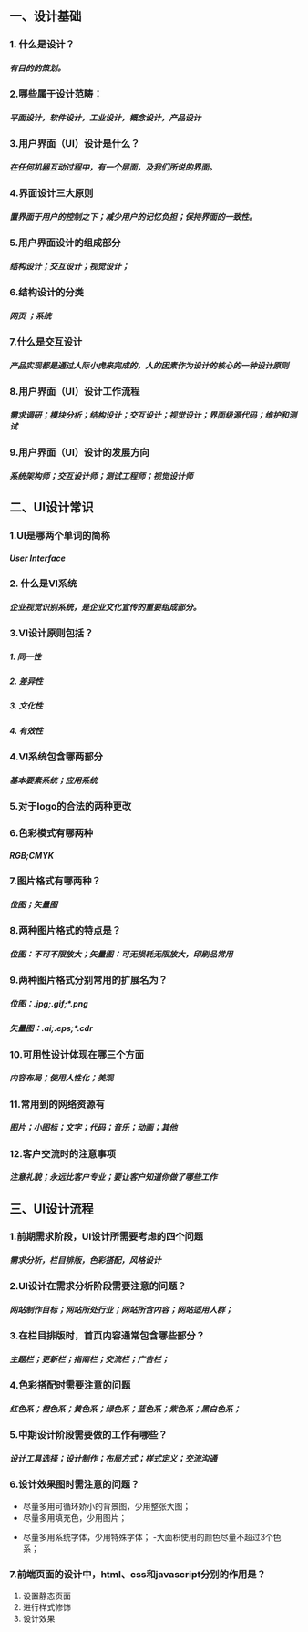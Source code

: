 ## 一、设计基础

### 1. 什么是设计？
##### 有目的的策划。
### 2.哪些属于设计范畴：
##### 平面设计，软件设计，工业设计，概念设计，产品设计
### 3.用户界面（UI）设计是什么？
##### 在任何机器互动过程中，有一个层面，及我们所说的界面。
### 4.界面设计三大原则
##### 置界面于用户的控制之下；减少用户的记忆负担；保持界面的一致性。
### 5.用户界面设计的组成部分
##### 结构设计；交互设计；视觉设计；
### 6.结构设计的分类
##### 网页 ；系统
### 7.什么是交互设计
##### 产品实现都是通过人际小虎来完成的，人的因素作为设计的核心的一种设计原则
### 8.用户界面（UI）设计工作流程
##### 需求调研；模块分析；结构设计；交互设计；视觉设计；界面级源代码；维护和测试
### 9.用户界面（UI）设计的发展方向
##### 系统架构师；交互设计师；测试工程师；视觉设计师
## 二、UI设计常识

### 1.UI是哪两个单词的简称
##### User Interface
### 2. 什么是VI系统
##### 企业视觉识别系统，是企业文化宣传的重要组成部分。
### 3.VI设计原则包括？
##### 1. 同一性
##### 2. 差异性
##### 3. 文化性
##### 4. 有效性
### 4.VI系统包含哪两部分
##### 基本要素系统；应用系统
### 5.对于logo的合法的两种更改
##### 
### 6.色彩模式有哪两种
##### RGB;CMYK
### 7.图片格式有哪两种？
##### 位图；矢量图
### 8.两种图片格式的特点是？
##### 位图：不可不限放大；矢量图：可无损耗无限放大，印刷品常用
### 9.两种图片格式分别常用的扩展名为？
##### 位图：*.jpg;*.gif;*.png

##### 矢量图：*.ai;*.eps;*.cdr 
### 10.可用性设计体现在哪三个方面
##### 内容布局；使用人性化；美观
### 11.常用到的网络资源有
##### 图片；小图标；文字；代码；音乐；动画；其他
### 12.客户交流时的注意事项
##### 注意礼貌；永远比客户专业；要让客户知道你做了哪些工作
## 三、UI设计流程

### 1.前期需求阶段，UI设计所需要考虑的四个问题
##### 需求分析，栏目排版，色彩搭配，风格设计
### 2.UI设计在需求分析阶段需要注意的问题？
##### 网站制作目标；网站所处行业；网站所含内容；网站适用人群；
### 3.在栏目排版时，首页内容通常包含哪些部分？
##### 主题栏；更新栏；指南栏；交流栏；广告栏；
### 4.色彩搭配时需要注意的问题
##### 红色系；橙色系；黄色系；绿色系；蓝色系；紫色系；黑白色系；
### 5.中期设计阶段需要做的工作有哪些？
##### 设计工具选择；设计制作；布局方式；样式定义；交流沟通
### 6.设计效果图时需注意的问题？
 + 尽量多用可循环娇小的背景图，少用整张大图；
 + 尽量多用填充色，少用图片；
 - 尽量多用系统字体，少用特殊字体；
 -大面积使用的颜色尽量不超过3个色系；
### 7.前端页面的设计中，html、css和javascript分别的作用是？
1. 设置静态页面
2. 进行样式修饰
3. 设计效果
